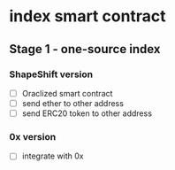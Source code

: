 # index smart contract

## Stage 1 - one-source index

### ShapeShift version

- [ ] Oraclized smart contract
- [ ] send ether to other address
- [ ] send ERC20 token to other address

### 0x version

- [ ] integrate with 0x
